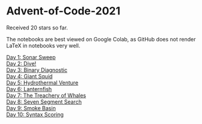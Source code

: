 # Advent-of-Code-2021

Received 20 stars so far.

The notebooks are best viewed on Google Colab, as GitHub does not render LaTeX in notebooks very well.

[Day 1: Sonar Sweep](https://github.com/mustafa-hotaki/Advent-of-Code-2021/blob/main/Day1/Day1.ipynb) \
[Day 2: Dive!](https://github.com/mustafa-hotaki/Advent-of-Code-2021/blob/main/Day2/Day2.ipynb) \
[Day 3: Binary Diagnostic](https://github.com/mustafa-hotaki/Advent-of-Code-2021/blob/main/Day3/Day3.ipynb) \
[Day 4: Giant Squid](https://github.com/mustafa-hotaki/Advent-of-Code-2021/blob/main/Day4/Day4.ipynb) \
[Day 5: Hydrothermal Venture](https://github.com/mustafa-hotaki/Advent-of-Code-2021/blob/main/Day5/Day5.ipynb) \
[Day 6: Lanternfish](https://github.com/mustafa-hotaki/Advent-of-Code-2021/blob/main/Day6/Day6.ipynb) \
[Day 7: The Treachery of Whales](https://github.com/mustafa-hotaki/Advent-of-Code-2021/blob/main/Day7/Day7.ipynb) \
[Day 8: Seven Segment Search](https://github.com/mustafa-hotaki/Advent-of-Code-2021/blob/main/Day8/Day8.ipynb) \
[Day 9: Smoke Basin](https://github.com/mustafa-hotaki/Advent-of-Code-2021/blob/main/Day9/Day9.ipynb) \
[Day 10: Syntax Scoring](https://github.com/mustafa-hotaki/Advent-of-Code-2021/blob/main/Day10/Day10.ipynb)
